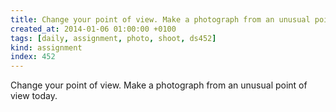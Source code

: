 ```yaml
---
title: Change your point of view. Make a photograph from an unusual point of view today.
created_at: 2014-01-06 01:00:00 +0100
tags: [daily, assignment, photo, shoot, ds452]
kind: assignment
index: 452
---
```


Change your point of view. Make a photograph from an unusual point of view today.
